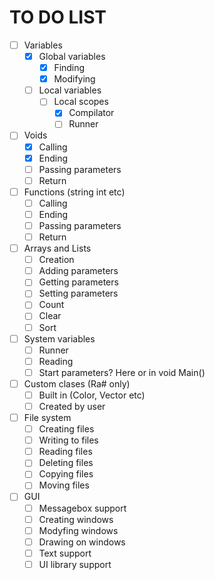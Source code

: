# TO DO LIST
</div>

 - [ ] Variables
   - [x] Global variables
     - [x] Finding
     - [x] Modifying
   - [ ] Local variables
     - [ ] Local scopes
       - [x] Compilator
       - [ ] Runner
- [ ] Voids
  - [x] Calling
  - [x] Ending
  - [ ] Passing parameters
  - [ ] Return
- [ ] Functions (string int etc)
  - [ ] Calling
  - [ ] Ending
  - [ ] Passing parameters
  - [ ] Return
- [ ] Arrays and Lists
  - [ ] Creation
  - [ ] Adding parameters
  - [ ] Getting parameters
  - [ ] Setting parameters
  - [ ] Count
  - [ ] Clear
  - [ ] Sort
- [ ] System variables
  - [ ] Runner
  - [ ] Reading
  - [ ] Start parameters? Here or in void Main()
- [ ] Custom clases (Ra# only)
  - [ ] Built in (Color, Vector etc)
  - [ ] Created by user
- [ ] File system
  - [ ] Creating files
  - [ ] Writing to files
  - [ ] Reading files
  - [ ] Deleting files
  - [ ] Copying files
  - [ ] Moving files
- [ ] GUI
  - [ ] Messagebox support
  - [ ] Creating windows
  - [ ] Modyfing windows
  - [ ] Drawing on windows
  - [ ] Text support
  - [ ] UI library support
